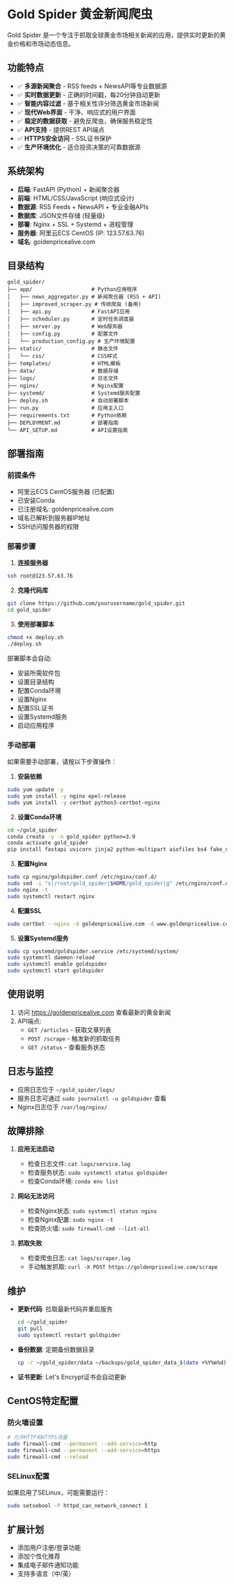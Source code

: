 # Gold Spider 黄金新闻爬虫

Gold Spider 是一个专注于抓取全球黄金市场相关新闻的应用，提供实时更新的黄金价格和市场动态信息。

## 功能特点

- ✅ **多源新闻聚合** - RSS feeds + NewsAPI等专业数据源
- ✅ **实时数据更新** - 正确的时间戳，每20分钟自动更新
- ✅ **智能内容过滤** - 基于相关性评分筛选黄金市场新闻
- ✅ **现代Web界面** - 干净、响应式的用户界面
- ✅ **稳定的数据获取** - 避免反爬虫，确保服务稳定性
- ✅ **API支持** - 提供REST API端点
- ✅ **HTTPS安全访问** - SSL证书保护
- ✅ **生产环境优化** - 适合投资决策的可靠数据源

## 系统架构

- **后端**: FastAPI (Python) + 新闻聚合器
- **前端**: HTML/CSS/JavaScript (响应式设计)
- **数据源**: RSS Feeds + NewsAPI + 专业金融APIs
- **数据库**: JSON文件存储 (轻量级)
- **部署**: Nginx + SSL + Systemd + 进程管理
- **服务器**: 阿里云ECS CentOS (IP: 123.57.63.76)
- **域名**: goldenpricealive.com

## 目录结构

```
gold_spider/
├── app/                   # Python应用程序
│   ├── news_aggregator.py # 新闻聚合器 (RSS + API)
│   ├── improved_scraper.py # 传统爬虫 (备用)
│   ├── api.py             # FastAPI应用
│   ├── scheduler.py       # 定时任务调度器
│   ├── server.py          # Web服务器
│   ├── config.py          # 配置文件
│   └── production_config.py # 生产环境配置
├── static/                # 静态文件
│   └── css/               # CSS样式
├── templates/             # HTML模板
├── data/                  # 数据存储
├── logs/                  # 日志文件
├── nginx/                 # Nginx配置
├── systemd/               # Systemd服务配置
├── deploy.sh              # 自动部署脚本
├── run.py                 # 应用主入口
├── requirements.txt       # Python依赖
├── DEPLOYMENT.md          # 部署指南
└── API_SETUP.md           # API设置指南
```

## 部署指南

### 前提条件

- 阿里云ECS CentOS服务器 (已配置)
- 已安装Conda
- 已注册域名: goldenpricealive.com
- 域名已解析到服务器IP地址
- SSH访问服务器的权限

### 部署步骤

1. **连接服务器**

```bash
ssh root@123.57.63.76
```

2. **克隆代码库**

```bash
git clone https://github.com/yourusername/gold_spider.git
cd gold_spider
```

3. **使用部署脚本**

```bash
chmod +x deploy.sh
./deploy.sh
```

部署脚本会自动:
- 安装所需软件包
- 设置目录结构
- 配置Conda环境
- 设置Nginx
- 配置SSL证书
- 设置Systemd服务
- 启动应用程序

### 手动部署

如果需要手动部署，请按以下步骤操作：

1. **安装依赖**

```bash
sudo yum update -y
sudo yum install -y nginx epel-release
sudo yum install -y certbot python3-certbot-nginx
```

2. **设置Conda环境**

```bash
cd ~/gold_spider
conda create -y -n gold_spider python=3.9
conda activate gold_spider
pip install fastapi uvicorn jinja2 python-multipart aiofiles bs4 fake_useragent requests
```

3. **配置Nginx**

```bash
sudo cp nginx/goldspider.conf /etc/nginx/conf.d/
sudo sed -i "s|/root/gold_spider|$HOME/gold_spider|g" /etc/nginx/conf.d/goldspider.conf
sudo nginx -t
sudo systemctl restart nginx
```

4. **配置SSL**

```bash
sudo certbot --nginx -d goldenpricealive.com -d www.goldenpricealive.com
```

5. **设置Systemd服务**

```bash
sudo cp systemd/goldspider.service /etc/systemd/system/
sudo systemctl daemon-reload
sudo systemctl enable goldspider
sudo systemctl start goldspider
```

## 使用说明

1. 访问 https://goldenpricealive.com 查看最新的黄金新闻
2. API端点:
   - `GET /articles` - 获取文章列表
   - `POST /scrape` - 触发新的抓取任务
   - `GET /status` - 查看服务状态

## 日志与监控

- 应用日志位于 `~/gold_spider/logs/`
- 服务日志可通过 `sudo journalctl -u goldspider` 查看
- Nginx日志位于 `/var/log/nginx/`

## 故障排除

1. **应用无法启动**
   - 检查日志文件: `cat logs/service.log`
   - 检查服务状态: `sudo systemctl status goldspider`
   - 检查Conda环境: `conda env list`

2. **网站无法访问**
   - 检查Nginx状态: `sudo systemctl status nginx`
   - 检查Nginx配置: `sudo nginx -t`
   - 检查防火墙: `sudo firewall-cmd --list-all`

3. **抓取失败**
   - 检查爬虫日志: `cat logs/scraper.log`
   - 手动触发抓取: `curl -X POST https://goldenpricealive.com/scrape`

## 维护

- **更新代码**: 拉取最新代码并重启服务
  ```bash
  cd ~/gold_spider
  git pull
  sudo systemctl restart goldspider
  ```

- **备份数据**: 定期备份数据目录
  ```bash
  cp -r ~/gold_spider/data ~/backups/gold_spider_data_$(date +%Y%m%d)
  ```

- **证书更新**: Let's Encrypt证书会自动更新

## CentOS特定配置

### 防火墙设置

```bash
# 允许HTTP和HTTPS流量
sudo firewall-cmd --permanent --add-service=http
sudo firewall-cmd --permanent --add-service=https
sudo firewall-cmd --reload
```

### SELinux配置

如果启用了SELinux，可能需要运行：

```bash
sudo setsebool -P httpd_can_network_connect 1
```

## 扩展计划

- 添加用户注册/登录功能
- 添加个性化推荐
- 集成电子邮件通知功能
- 支持多语言（中/英）
